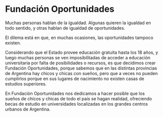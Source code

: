 # Fundación Oportunidades

Muchas personas hablan de la igualdad. Algunas quieren la igualdad en todo sentido, y otras hablan de igualdad de oportunidades.

El dilema está en que, en muchas ocasiones, las oportunidades tampoco existen.

Considerando que el Estado provee educación gratuita hasta los 18 años, y luego muchas personas se ven imposibilitadas de acceder a educación universitaria por falta de posibilidades o recursos, es que decidimos crear Fundación Oportunidades, porque sabemos que en las distintas provincias de Argentina hay chicos y chicas con sueños, pero que a veces no pueden cumplirlos porque en sus lugares de nacimiento no existen casas de estudios superiores.

En Fundación Oportunidades nos dedicamos a hacer posible que los sueños de chicos y chicas de todo el país se hagan realidad, ofreciendo becas de estudio en universidades localizadas en los grandes centros urbanos de Argentina.
